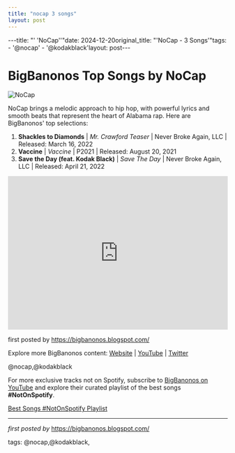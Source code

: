 ```yaml
---
title: "nocap 3 songs"
layout: post
---
```

---title: "' 'NoCap''"date: 2024-12-20original_title: "'NoCap - 3 Songs'"tags:  - '@nocap'  - '@kodakblack'layout: post---<h1>BigBanonos Top Songs by NoCap</h1><img src="https://images.squarespace-cdn.com/content/v1/5ff4a97457429516243f37fd/1610130711904-3K03PZU5GMRM6PJR6P91/nocap.jpg" alt="NoCap"> <p>NoCap brings a melodic approach to hip hop, with powerful lyrics and smooth beats that represent the heart of Alabama rap. Here are BigBanonos' top selections:</p> <ol> <li><strong>Shackles to Diamonds</strong> | <em>Mr. Crawford Teaser</em> | Never Broke Again, LLC | Released: March 16, 2022</li> <li><strong>Vaccine</strong> | <em>Vaccine</em> | P2021 | Released: August 20, 2021</li> <li><strong>Save the Day (feat. Kodak Black)</strong> | <em>Save The Day</em> | Never Broke Again, LLC | Released: April 21, 2022</li></ol> <div> <iframe src="https://open.spotify.com/embed/playlist/6gTMlfcMA1daKgCkDAZbV0?utm_source=generator" width="100%" height="352" frameborder="0" allow="autoplay; clipboard-write; encrypted-media; fullscreen; picture-in-picture" loading="lazy"></iframe></div> <p>first posted by <a href="https://bigbanonos.blogspot.com/">https://bigbanonos.blogspot.com/</a></p> <div> <p>Explore more BigBanonos content: <a href="https://bigbanonos.blogspot.com/">Website</a> | <a href="https://www.youtube.com/@BigBanonos">YouTube</a> | <a href="https://x.com/bigbanonos">Twitter</a></p></div> <!-- Tags --><p>@nocap,@kodakblack</p><!--Subscribe and Playlist Links--><div>    <p>For more exclusive tracks not on Spotify, subscribe to <a href="https://www.youtube.com/@BigBanonos" target="_blank">BigBanonos on YouTube</a> and explore their curated playlist of the best songs <strong>#NotOnSpotify</strong>.</p>    <p><a href="https://www.youtube.com/playlist?list=PLtuNtuTatqI0kFahUCbtbfenC_ET5O_tr" target="_blank">Best Songs #NotOnSpotify Playlist<br /></a></p></div><hr /><p><em>first posted by</em> <a href="https://bigbanonos.blogspot.com/" rel="noopener" target="_new">https://bigbanonos.blogspot.com/</a></p><p>tags: @nocap,@kodakblack,</p>